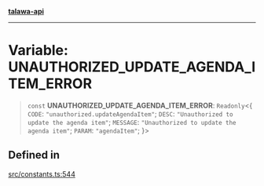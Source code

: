 [**talawa-api**](../../README.md)

***

# Variable: UNAUTHORIZED\_UPDATE\_AGENDA\_ITEM\_ERROR

> `const` **UNAUTHORIZED\_UPDATE\_AGENDA\_ITEM\_ERROR**: `Readonly`\<\{ `CODE`: `"unauthorized.updateAgendaItem"`; `DESC`: `"Unauthorized to update the agenda item"`; `MESSAGE`: `"Unauthorized to update the agenda item"`; `PARAM`: `"agendaItem"`; \}\>

## Defined in

[src/constants.ts:544](https://github.com/Suyash878/talawa-api/blob/e4413cec641a837926071678fed3c7f67234e31e/src/constants.ts#L544)
